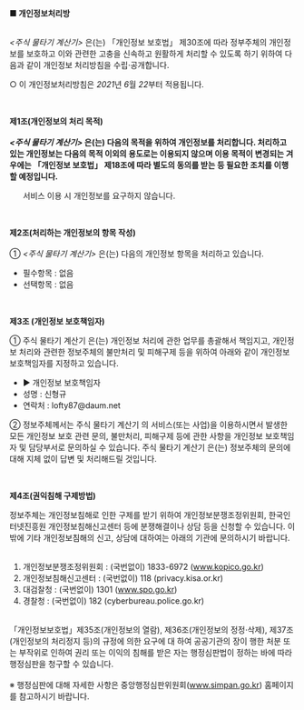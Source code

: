 <!DOCTYPE html
  PUBLIC "-//W3C//DTD XHTML 1.0 Transitional//EN" "http://www.w3.org/TR/xhtml1/DTD/xhtml1-transitional.dtd">
<html xmlns="http://www.w3.org/1999/xhtml" xml:lang="ko" lang="ko">

<body>
  <p>
    <strong>■ 개인정보처리방</strong>
    <br /><br />
  <p class="ls2 lh6 bs5 ts4">
    <em class="emphasis">
      <주식 물타기 계산기>
    </em>은(는) 「개인정보 보호법」 제30조에 따라 정부주체의 개인정보를 보호하고 이와 관련한 고충을 신속하고 원활하게 처리할 수 있도록 하기 위하여 다음과 같이 개인정보 처리방침을 수립·공개합니다.
  </p>
  <p class="ls2">○ 이 개인정보처리방침은 <em class="emphasis">2021</em>년 <em class="emphasis">6</em>월 <em
      class="emphasis">22</em>부터 적용됩니다.</p></br>
  <p class='lh6 bs4'><strong>제1조(개인정보의 처리 목적)<br /><br /><em class="emphasis">
        <주식 물타기 계산기>
      </em>은(는) 다음의 목적을 위하여 개인정보를 처리합니다. 처리하고 있는 개인정보는 다음의 목적 이외의 용도로는 이용되지 않으며 이용 목적이 변경되는 겨우에는 「개인정보 보호법」 제18조에 따라 별도의
      동의를 받는 등 필요한 조치를 이행할 예정입니다.</strong></p>
  <ul class="list_indent2 mgt10">
    <p class="ls2"></p>
    <p class="ls2">서비스 이용 시 개인정보를 요구하지 않습니다.</p>
  </ul></br>
  <p class='lh6 bs4'>
  <p class='lh6 bs4'><strong>제2조(처리하는 개인정보의 항목 작성) </strong></br></br> ① <em class="emphasis">
      <주식 물타기 계산기>
    </em>은(는) 다음의 개인정보 항목을 처리하고 있습니다.</p>
  <ul class='list_indent2 mgt10'>
    <li>필수항목 : 없음</li>
    <li>선택항목 : 없음</li>
  </ul></br>
  <p class='sub_p mgt30'><strong>제3조 (개인정보 보호책임자) </strong></p>
  <p class='sub_p mgt10'> ① <span class='colorLightBlue'>주식 물타기 계산기</span> 은(는) 개인정보 처리에 관한 업무를 총괄해서 책임지고, 개인정보 처리와 관련한
    정보주체의 불만처리 및 피해구제 등을 위하여 아래와 같이 개인정보 보호책임자를 지정하고 있습니다.</p>
  <ul class='list_indent2 mgt10'>
    <li class='tt'>▶ 개인정보 보호책임자</li>
    <li>성명 : 신형규</li>
    <li>연락처 : lofty87@daum.net</li>
  </ul>
  <p class='sub_p'>② 정보주체께서는 주식 물타기 계산기 의 서비스(또는 사업)을 이용하시면서 발생한 모든 개인정보 보호 관련 문의, 불만처리, 피해구제 등에 관한 사항을 개인정보 보호책임자 및
    담당부서로 문의하실 수 있습니다. 주식 물타기 계산기 은(는) 정보주체의 문의에 대해 지체 없이 답변 및 처리해드릴 것입니다.</p></br>
  <p class='lh6 bs4'><strong>제4조(권익침해 구제방법)<em class="emphasis"></em></strong></p>정보주체는 개인정보침해로 인한 구제를 받기 위하여
  개인정보분쟁조정위원회, 한국인터넷진흥원 개인정보침해신고센터 등에 분쟁해결이나 상담 등을 신청할 수 있습니다. 이 밖에 기타 개인정보침해의 신고, 상담에 대하여는 아래의 기관에 문의하시기
  바랍니다.<br /><br />

  1. 개인정보분쟁조정위원회 : (국번없이) 1833-6972 (www.kopico.go.kr)<br />
  2. 개인정보침해신고센터 : (국번없이) 118 (privacy.kisa.or.kr)<br />
  3. 대검찰청 : (국번없이) 1301 (www.spo.go.kr)<br />
  4. 경찰청 : (국번없이) 182 (cyberbureau.police.go.kr)<br /><br />

  「개인정보보호법」제35조(개인정보의 열람), 제36조(개인정보의 정정·삭제), 제37조(개인정보의 처리정지 등)의 규정에 의한 요구에 대 하여 공공기관의 장이 행한 처분 또는 부작위로 인하여 권리 또는 이익의
  침해를 받은 자는 행정심판법이 정하는 바에 따라 행정심판을 청구할 수 있습니다.<br /><br />※ 행정심판에 대해 자세한 사항은 중앙행정심판위원회(www.simpan.go.kr) 홈페이지를 참고하시기
  바랍니다.
</body>

</html>
